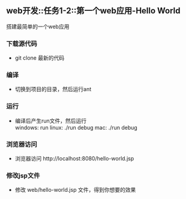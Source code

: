 ## web开发::任务1-2::第一个web应用-Hello World

搭建最简单的一个web应用

### 下载源代码
* git clone 最新的代码

### 编译
* 切换到项目的目录，然后运行ant

### 运行
* 编译后产生run文件，然后运行 <br>
windows: run
linux: ./run debug
mac: ./run debug

### 浏览器访问
* 浏览器访问 http://localhost:8080/hello-world.jsp

### 修改jsp文件
* 修改 web/hello-world.jsp 文件，得到你想要的效果
